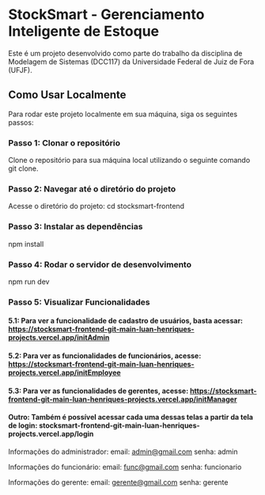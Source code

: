 # StockSmart - Gerenciamento Inteligente de Estoque

Este é um projeto desenvolvido como parte do trabalho da disciplina de Modelagem de Sistemas (DCC117) da Universidade Federal de Juiz de Fora (UFJF).

## Como Usar Localmente

Para rodar este projeto localmente em sua máquina, siga os seguintes passos:

### Passo 1: Clonar o repositório

Clone o repositório para sua máquina local utilizando o seguinte comando git clone.

### Passo 2: Navegar até o diretório do projeto

Acesse o diretório do projeto: cd stocksmart-frontend

### Passo 3: Instalar as dependências

npm install

### Passo 4: Rodar o servidor de desenvolvimento

npm run dev

### Passo 5: Visualizar Funcionalidades
#### 5.1: Para ver a funcionalidade de cadastro de usuários, basta acessar: https://stocksmart-frontend-git-main-luan-henriques-projects.vercel.app/initAdmin
#### 5.2: Para ver as funcionalidades de funcionários, acesse: https://stocksmart-frontend-git-main-luan-henriques-projects.vercel.app/initEmployee
#### 5.3: Para ver as funcionalidades de gerentes, acesse: https://stocksmart-frontend-git-main-luan-henriques-projects.vercel.app/initManager
#### Outro: Também é possível acessar cada uma dessas telas a partir da tela de login: stocksmart-frontend-git-main-luan-henriques-projects.vercel.app/login
Informações do administrador: 
email: admin@gmail.com
senha: admin

Informações do funcionário:
email: func@gmail.com
senha: funcionario

Informações do gerente:
email: gerente@gmail.com
senha: gerente
